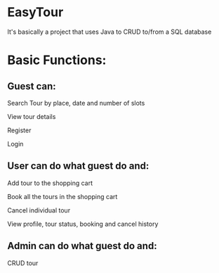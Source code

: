 # EasyTour
It's basically a project that uses Java to CRUD to/from a SQL database

# Basic Functions:

## Guest can:
Search Tour by place, date and number of slots

View tour details 

Register 

Login

## User can do what guest do and:
Add tour to the shopping cart

Book all the tours in the shopping cart

Cancel individual tour

View profile, tour status, booking and cancel history 


## Admin can do what guest do and:

CRUD tour
